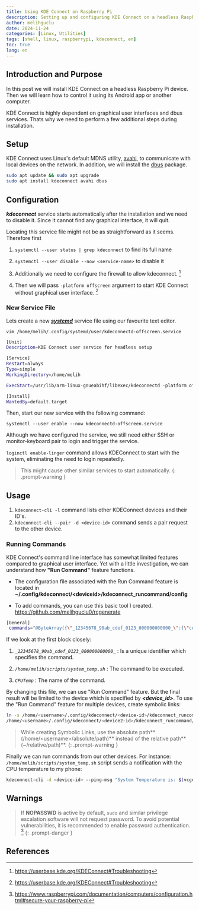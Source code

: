 ```yaml
---
title: Using KDE Connect on Raspberry Pi
description: Setting up and configuring KDE Connect on a headless Raspberry Pi
author: melihguclu
date: 2024-11-24 
categories: [Linux, Utilities]
tags: [shell, linux, raspberrypi, kdeconnect, en]
toc: true
lang: en
---
```


## Introduction and Purpose
In this post we will install KDE Connect on a headless Raspberry Pi device. Then we will learn how to control it using its Android app or another computer. 

KDE Connect is highly dependent on graphical user interfaces and dbus services. Thats why we need to perform a few additional steps during installation.


## Setup


KDE Connect uses Linux's default MDNS utility, [avahi](/posts/en/avahi), to communicate with local devices on the network. In addition, we will install the [dbus](/posts/en/dbus) package.

```bash
sudo apt update && sudo apt upgrade
sudo apt install kdeconnect avahi dbus
```
## Configuration

***kdeconnect*** service starts automatically after the installation and we need to disable it. Since it cannot find any graphical interface, it will quit.

Locating this service file might not be as straightforward as it seems. 
Therefore first

1. `systemctl --user status | grep kdeconnect`
to find its full name

2. `systemctl --user disable --now <service-name>`
to disable it

3. Additionally we need to configure the firewall to allow kdeconnect. [^ref1]

4. Then we will pass `-platform offscreen` argument to start KDE Connect without graphical user interface. [^ref1]

### New Service File
Lets create a new [***systemd***](/posts/en/systemd) service file using our favourite text editor.

`vim /home/melih/.config/systemd/user/kdeconnectd-offscreen.service`

```bash
[Unit]
Description=KDE Connect user service for headless setup

[Service]
Restart=always
Type=simple
WorkingDirectory=/home/melih

ExecStart=/usr/lib/arm-linux-gnueabihf/libexec/kdeconnectd -platform offscreen

[Install]
WantedBy=default.target
```
 
Then, start our new service with the following command:

`systemctl --user enable --now kdeconnectd-offscreen.service`

Although we have configured the service, we still need either SSH or monitor-keyboard pair to login and trigger the service. 

`loginctl enable-linger` command allows KDEConnect to start with the system, eliminating the need to login repeatedly.

> This might cause other similar services to start automatically.
{: .prompt-warning }

## Usage

1. `kdeconnect-cli -l` command lists other KDEConnect devices and their ID's.
2. `kdeconnect-cli --pair -d <device-id>` command sends a pair request to the other device.

### Running Commands

KDE Connect's command line interface has somewhat limited features compared to graphical user interface. Yet with a little investigation, we can understand how **"Run Command"** feature functions.

- The configuration file associated with the Run Command feature is located in **~/.config/kdeconnect/\<deviceid>/kdeconnect_runcommand/config**

- To add commands, you can use this basic tool I created.
<https://github.com/melihguclu0/rcgenerate>

```bash
[General]
 commands="@ByteArray({\"_12345678_90ab_cdef_0123_000000000000_\":{\"command\":\"/home/melih/scripts/system_temp.sh\",\"name\":\"CPUTemp\"},\"_12345678_90ab_cdef_0123_000000000001_\":{\"command\":\"/home/melih/scripts/temp.sh\",\"name\":\"temp\"},\"_e0067ef0_902b_447a_878c_000000000002_\":{\"command\":\"/home/melih/scripts/service_stat.sh\",\"name\":\"Query-Stats\"}})"
```

If we look at the first block closely:
1. *`_12345678_90ab_cdef_0123_000000000000_`*
: Is a unique identifier which specifies the command.

2. *`/home/melih/scripts/system_temp.sh`*
: The command to be executed.

3. *`CPUTemp`*
: The name of the command.

By changing this file, we can use "Run Command" feature. But the final result will be limited to the device which is specified by ***\<device_id>***. To use the "Run Command" feature for multiple devices, create symbolic links:

```bash
ln -s /home/<username>/.config/kdeconnect/<device-id>/kdeconnect_runcommand/config \
/home/<username>/.config/kdeconnect/<device2-id>/kdeconnect_runcommand/config
```

> While creating Symbolic Links, use the absolute path**(/home/\<username>/absolute/path)** instead of the relative path**(~/relative/path)**. 
{: .prompt-warning }

Finally we can run commands from our other devices. For instance: `/home/melih/scripts/system_temp.sh` script sends a notification with the CPU temperature to my phone:

```bash
kdeconnect-cli -d <device-id> --ping-msg "System Temperature is: $(vcgencmd measure_temp | cut -d'=' -f2)"
```

## Warnings

> If **NOPASSWD** is active by default, `sudo` and similar privilege escalation software will not request password. To avoid potential vulnerabilities, it is recommended to enable password authentication. [^ref2] 
{: .prompt-danger }

## References
[^ref1]: <https://userbase.kde.org/KDEConnect#Troubleshooting>
[^ref2]: <https://www.raspberrypi.com/documentation/computers/configuration.html#secure-your-raspberry-pi>
